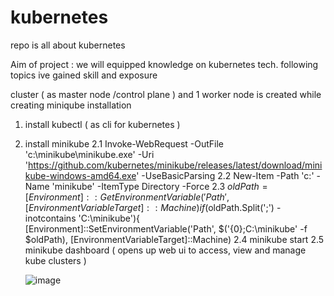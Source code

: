 # kubernetes
repo is all about kubernetes 


Aim of project :  we will equipped knowledge on kubernetes tech. following topics ive gained skill and exposure 

 cluster ( as master node /control plane ) and 1 worker node is created while creating miniqube installation

 1. install kubectl ( as cli for kubernetes )
 2. install minikube
      2.1 Invoke-WebRequest -OutFile 'c:\minikube\minikube.exe' -Uri 'https://github.com/kubernetes/minikube/releases/latest/download/minikube-windows-amd64.exe' -UseBasicParsing
      2.2  New-Item -Path 'c:\' -Name 'minikube' -ItemType Directory -Force
      2.3  $oldPath = [Environment]::GetEnvironmentVariable('Path', [EnvironmentVariableTarget]::Machine)
             if ($oldPath.Split(';') -inotcontains 'C:\minikube'){
               [Environment]::SetEnvironmentVariable('Path', $('{0};C:\minikube' -f $oldPath), [EnvironmentVariableTarget]::Machine)
      2.4  minikube start
      2.5  minikube dashboard ( opens up web ui  to access, view and manage kube clusters )



    ![image](https://github.com/user-attachments/assets/68408950-eb80-4676-a4f1-de7c317dc398)




